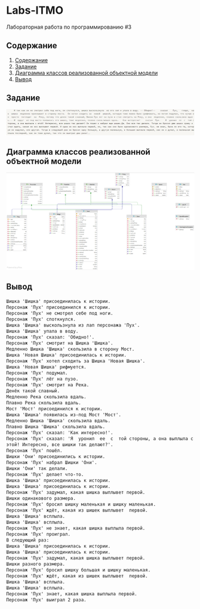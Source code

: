 # Labs-ITMO
Лабораторная работа по программированию #3 

## Содержание

1. [Содержание](#содержание)
1. [Задание](#задание)
1. [Диаграмма классов реализованной объектной модели](#диаграмма)
1. [Вывод ](#вывод)

## Задание

<p align="center">
    <img src = "https://github.com/anya-yarusova/Labs-ITMO/blob/lab_04/lab-04/sources/task_lab_04.png"/>
</p>


## Диаграмма классов реализованной объектной модели

<p align="center">
    <img src = "https://github.com/anya-yarusova/Labs-ITMO/blob/lab_04/lab-04/sources/uml_lab_04.png"/>
</p>

## Вывод 

```
Шишка 'Шишка' присоединилась к истории.
Персонаж 'Пух' присоединился к истории.
Персонаж 'Пух' не смотрел себе под ноги.
Персонаж 'Пух' споткнулся.
Шишка 'Шишка' выскользнула из лап персонажа 'Пух'.
Шишка 'Шишка' упала в воду.
Персонаж 'Пух' сказал: 'Обидно!'.
Персонаж 'Пух' смотрит на Шишка 'Шишка'.
Медленно Шишка 'Шишка' скользила в сторону Мост.
Шишка 'Новая Шишка' присоединилась к истории.
Персонаж 'Пух' хотел сходить за Шишка 'Новая Шишка'.
Шишка 'Новая Шишка' рифмуется.
Персонаж 'Пух' подумал.
Персонаж 'Пух' лёг на пузо.
Персонаж 'Пух' смотрит на Река.
Денёк такой славный.
Медленно Река скользила вдаль.
Плавно Река скользила вдаль.
Мост 'Мост' присоединился к истории.
Шишка 'Шишка' появилась из-под Мост 'Мост'.
Медленно Шишка 'Шишка' скользила вдаль.
Плавно Шишка 'Шишка' скользила вдаль.
Персонаж 'Пух' сказал: 'Как интересно!'.
Персонаж 'Пух' сказал: 'Я  уронил  ее  с  той стороны, а она выплыла с этой! Интересно, все шишки так делают?'.
Персонаж 'Пух' пошёл.
Шишки 'Они' присоединились к истории.
Персонаж 'Пух' набрал Шишки 'Они'.
Шишки 'Они' так делали.
Персонаж 'Пух' делает что-то.
Шишка 'Шишка' присоединилась к истории.
Шишка 'Шишка' присоединилась к истории.
Персонаж 'Пух' задумал, какая шишка выплывет первой.
Шишки одинакового размера.
Персонаж 'Пух' бросил шишку маленькая и шишку маленькая.
Персонаж 'Пух' ждёт, какая из шишек выплывет  первой.
Шишка 'Шишка' всплыла.
Шишка 'Шишка' всплыла.
Персонаж 'Пух' не знает, какая шишка выплыла первой.
Персонаж 'Пух' проиграл.
В следующий раз:
Шишка 'Шишка' присоединилась к истории.
Шишка 'Шишка' присоединилась к истории.
Персонаж 'Пух' задумал, какая шишка выплывет первой.
Шишки разного размера.
Персонаж 'Пух' бросил шишку большая и шишку маленькая.
Персонаж 'Пух' ждёт, какая из шишек выплывет  первой.
Шишка 'Шишка' всплыла.
Шишка 'Шишка' всплыла.
Персонаж 'Пух' знает, какая шишка выплыла первой.
Персонаж 'Пух' выиграл 2 раза.

```
